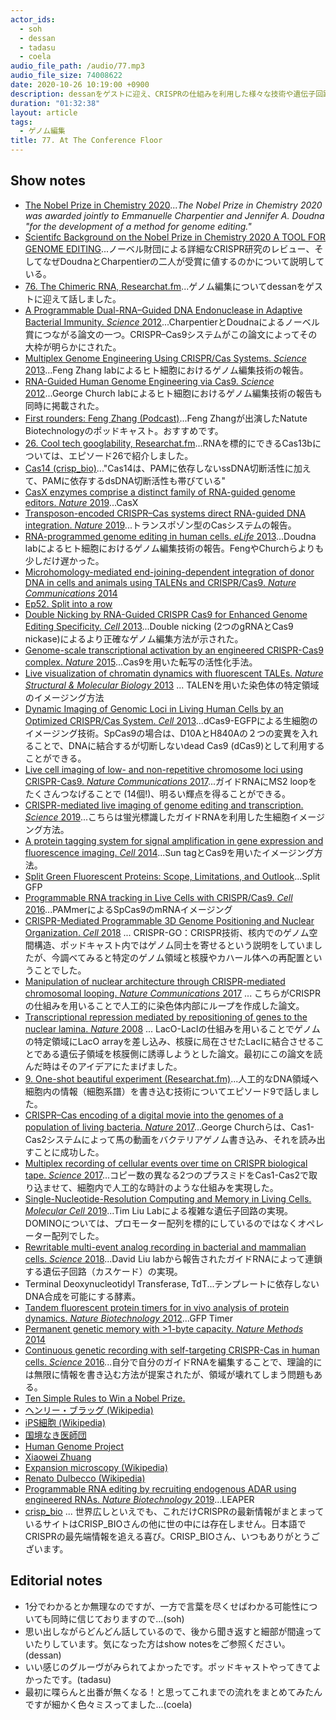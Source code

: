 ```yaml
---
actor_ids:
  - soh
  - dessan
  - tadasu
  - coela
audio_file_path: /audio/77.mp3
audio_file_size: 74008622 
date: 2020-10-26 10:19:00 +0900
description: dessanをゲストに迎え、CRISPRの仕組みを利用した様々な技術や遺伝子回路、これからの発展について話しました。
duration: "01:32:38"
layout: article
tags:
  - ゲノム編集
title: 77. At The Conference Floor
---
```


## Show notes
- [The Nobel Prize in Chemistry 2020](https://www.nobelprize.org/prizes/chemistry/2020/summary/)..._The Nobel Prize in Chemistry 2020 was awarded jointly to Emmanuelle Charpentier and Jennifer A. Doudna "for the development of a method for genome editing."_
- [Scientifc Background on the Nobel Prize in Chemistry 2020 A TOOL FOR GENOME EDITING](https://www.nobelprize.org/uploads/2020/10/advanced-chemistryprize2020.pdf)...ノーベル財団による詳細なCRISPR研究のレビュー、そしてなぜDoudnaとCharpentierの二人が受賞に値するのかについて説明している。
- [76. The Chimeric RNA, Researchat.fm](https://researchat.fm/episode/76)...ゲノム編集についてdessanをゲストに迎えて話しました。
- [A Programmable Dual-RNA–Guided DNA Endonuclease in Adaptive Bacterial Immunity. _Science_ 2012](https://science.sciencemag.org/content/337/6096/816)...CharpentierとDoudnaによるノーベル賞につながる論文の一つ。CRISPR–Cas9システムがこの論文によってその大枠が明らかにされた。
- [Multiplex Genome Engineering Using CRISPR/Cas Systems. _Science_ 2013](https://science.sciencemag.org/content/339/6121/819)...Feng Zhang labによるヒト細胞におけるゲノム編集技術の報告。
- [RNA-Guided Human Genome Engineering via Cas9. _Science_ 2012](https://science.sciencemag.org/content/339/6121/823)...George Church labによるヒト細胞におけるゲノム編集技術の報告も同時に掲載された。
- [First rounders: Feng Zhang (Podcast)](https://podcasts.apple.com/gb/podcast/first-rounders-feng-zhang/id562626393?i=1000437436422)...Feng Zhangが出演したNatute Biotechnologyのポッドキャスト。おすすめです。
- [26. Cool tech googlability, Researchat.fm](https://researchat.fm/episode/26)...RNAを標的にできるCas13bについては、エピソード26で紹介しました。
- [Cas14 (crisp_bio)](http://crisp-bio.blog.jp/archives/17930637.html)..."Cas14は、PAMに依存しないssDNA切断活性に加えて、PAMに依存するdsDNA切断活性も帯びている"
- [CasX enzymes comprise a distinct family of RNA-guided genome editors. _Nature_ 2019](https://www.nature.com/articles/s41586-019-0908-x)...CasX
- [Transposon-encoded CRISPR–Cas systems direct RNA-guided DNA integration. _Nature_ 2019](https://www.nature.com/articles/s41586-019-1323-z)...トランスポゾン型のCasシステムの報告。
- [RNA-programmed genome editing in human cells. _eLife_ 2013](https://elifesciences.org/articles/00471)...Doudna labによるヒト細胞におけるゲノム編集技術の報告。FengやChurchらよりも少しだけ遅かった。
- [Microhomology-mediated end-joining-dependent integration of donor DNA in cells and animals using TALENs and CRISPR/Cas9. _Nature Communications_ 2014](https://www.nature.com/articles/ncomms6560)
- [Ep52. Split into a row](https://researchat.fm/episode/52)
- [Double Nicking by RNA-Guided CRISPR Cas9 for Enhanced Genome Editing Specificity. _Cell_ 2013](https://www.sciencedirect.com/science/article/pii/S0092867413010155)...Double nicking (2つのgRNAとCas9 nickase)によるより正確なゲノム編集方法が示された。
- [Genome-scale transcriptional activation by an engineered CRISPR-Cas9 complex. _Nature_ 2015](https://www.nature.com/articles/nature14136)...Cas9を用いた転写の活性化手法。
- [Live visualization of chromatin dynamics with fluorescent TALEs. _Nature Structural & Molecular Biology_ 2013](https://www.nature.com/articles/nsmb.2680) ... TALENを用いた染色体の特定領域のイメージング方法
- [Dynamic Imaging of Genomic Loci in Living Human Cells by an Optimized CRISPR/Cas System. _Cell_ 2013](https://www.cell.com/fulltext/S0092-8674%2813%2901531-6)...dCas9-EGFPによる生細胞のイメージング技術。SpCas9の場合は、D10AとH840Aの２つの変異を入れることで、DNAに結合するが切断しないdead Cas9 (dCas9)として利用することができる。
- [Live cell imaging of low- and non-repetitive chromosome loci using CRISPR-Cas9. _Nature Communications_ 2017](https://www.nature.com/articles/ncomms14725)...ガイドRNAにMS2 loopをたくさんつなげることで (14個!)、明るい輝点を得ることができる。
- [CRISPR-mediated live imaging of genome editing and transcription. _Science_ 2019](https://science.sciencemag.org/content/365/6459/1301.abstract)...こちらは蛍光標識したガイドRNAを利用した生細胞イメージング方法。
- [A protein tagging system for signal amplification in gene expression and fluorescence imaging. _Cell_ 2014](https://www.ncbi.nlm.nih.gov/pmc/articles/PMC4252608/)...Sun tagとCas9を用いたイメージング方法。
- [Split Green Fluorescent Proteins: Scope, Limitations, and Outlook](https://www.ncbi.nlm.nih.gov/pmc/articles/PMC6537611)...Split GFP
- [Programmable RNA tracking in Live Cells with CRISPR/Cas9. _Cell_ 2016](https://www.ncbi.nlm.nih.gov/pmc/articles/PMC4826288/)...PAMmerによるSpCas9のmRNAイメージング
- [CRISPR-Mediated Programmable 3D Genome Positioning and Nuclear Organization. _Cell_ 2018](https://www.sciencedirect.com/science/article/pii/S0092867418311851) ... CRISPR-GO：CRISPR技術、核内でのゲノム空間構造、ポッドキャスト内ではゲノム同士を寄せるという説明をしていましたが、今調べてみると特定のゲノム領域と核膜やカハール体への再配置ということでした。
- [Manipulation of nuclear architecture through CRISPR-mediated chromosomal looping. _Nature Communications_ 2017](https://www.nature.com/articles/ncomms15993) ... こちらがCRISPRの仕組みを用いることで人工的に染色体内部にループを作成した論文。
- [Transcriptional repression mediated by repositioning of genes to the nuclear lamina. _Nature_ 2008](https://www.nature.com/articles/nature06727) ... LacO-LacIの仕組みを用いることでゲノムの特定領域にLacO arrayを差し込み、核膜に局在させたLacIに結合させることである遺伝子領域を核膜側に誘導しようとした論文。最初にこの論文を読んだ時はそのアイデアにたまげました。
- [9. One-shot beautiful experiment (Researchat.fm)](https://researchat.fm/episode/9)...人工的なDNA領域へ細胞内の情報（細胞系譜）を書き込む技術についてエピソード9で話しました。
- [CRISPR–Cas encoding of a digital movie into the genomes of a population of living bacteria. _Nature_ 2017](https://www.nature.com/articles/nature23017)...George Churchらは、Cas1-Cas2システムによって馬の動画をバクテリアゲノム書き込み、それを読み出すことに成功した。
- [Multiplex recording of cellular events over time on CRISPR biological tape. _Science_ 2017](https://science.sciencemag.org/content/358/6369/1457)...コピー数の異なる2つのプラスミドをCas1-Cas2で取り込ませて、細胞内で人工的な時計のような仕組みを実現した。
- [Single-Nucleotide-Resolution Computing and Memory in Living Cells. _Molecular Cell_ 2019](https://www.sciencedirect.com/science/article/pii/S1097276519305416)...Tim Liu Labによる複雑な遺伝子回路の実現。DOMINOについては、プロモーター配列を標的にしているのではなくオペレーター配列でした。
- [Rewritable multi-event analog recording in bacterial and mammalian cells. _Science_ 2018](https://science.sciencemag.org/content/360/6385/eaap8992)...David Liu labから報告されたガイドRNAによって連鎖する遺伝子回路（カスケード）の実現。
- Terminal Deoxynucleotidyl Transferase, TdT...テンプレートに依存しないDNA合成を可能にする酵素。
- [Tandem fluorescent protein timers for in vivo analysis of protein dynamics. _Nature Biotechnology_ 2012](https://pubmed.ncbi.nlm.nih.gov/22729030/)...GFP Timer
- [Permanent genetic memory with >1-byte capacity. _Nature Methods_ 2014](https://www.nature.com/articles/nmeth.3147)
- [Continuous genetic recording with self-targeting CRISPR-Cas in human cells. _Science_ 2016](https://science.sciencemag.org/content/353/6304/aag0511.figures-only)...自分で自分のガイドRNAを編集することで、理論的には無限に情報を書き込む方法が提案されたが、領域が壊れてしまう問題もある。
- [Ten Simple Rules to Win a Nobel Prize.](https://journals.plos.org/ploscompbiol/article?id=10.1371/journal.pcbi.1004084)
- [ヘンリー・ブラッグ (Wikipedia)](https://ja.wikipedia.org/wiki/%E3%83%98%E3%83%B3%E3%83%AA%E3%83%BC%E3%83%BB%E3%83%96%E3%83%A9%E3%83%83%E3%82%B0)
- [iPS細胞 (Wikipedia)](https://ja.wikipedia.org/wiki/%E4%BA%BA%E5%B7%A5%E5%A4%9A%E8%83%BD%E6%80%A7%E5%B9%B9%E7%B4%B0%E8%83%9E)
- [国境なき医師団](https://www.msf.or.jp/about/nobel/)
- [Human Genome Project](https://web.ornl.gov/sci/techresources/Human_Genome/index.shtml)
- [Xiaowei Zhuang](http://zhuang.harvard.edu/)
- [Expansion microscopy (Wikipedia)](https://en.wikipedia.org/wiki/Expansion_microscopy)
- [Renato Dulbecco (Wikipedia)](https://ja.wikipedia.org/wiki/%E3%83%AC%E3%83%8A%E3%83%BC%E3%83%88%E3%83%BB%E3%83%89%E3%82%A5%E3%83%AB%E3%83%99%E3%83%83%E3%82%B3)
- [Programmable RNA editing by recruiting endogenous ADAR using engineered RNAs. _Nature Biotechnology_ 2019](https://www.nature.com/articles/s41587-019-0178-z)...LEAPER
- [crisp_bio](http://crisp-bio.blog.jp/) ... 世界広しといえでも、これだけCRISPRの最新情報がまとまっているサイトはCRISP_BIOさんの他に世の中には存在しません。日本語でCRISPRの最先端情報を追える喜び。CRISP_BIOさん、いつもありがとうございます。

## Editorial notes
- 1分でわかるとか無理なのですが、一方で言葉を尽くせばわかる可能性についても同時に信じておりますので...(soh)
- 思い出しながらどんどん話しているので、後から聞き返すと細部が間違っていたりしています。気になった方はshow notesをご参照ください。(dessan)
- いい感じのグルーヴがみられてよかったです。ポッドキャストやってきてよかったです。(tadasu)
- 最初に喋らんと出番が無くなる！と思ってこれまでの流れをまとめてみたんですが細かく色々ミスってました...(coela)
